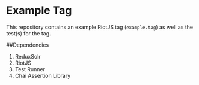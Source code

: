 # Example Tag

This repository contains an example RiotJS tag (`example.tag`) as well as the test(s) for the tag.

##Dependencies

1. ReduxSolr
2. RiotJS
3. Test Runner
4. Chai Assertion Library
